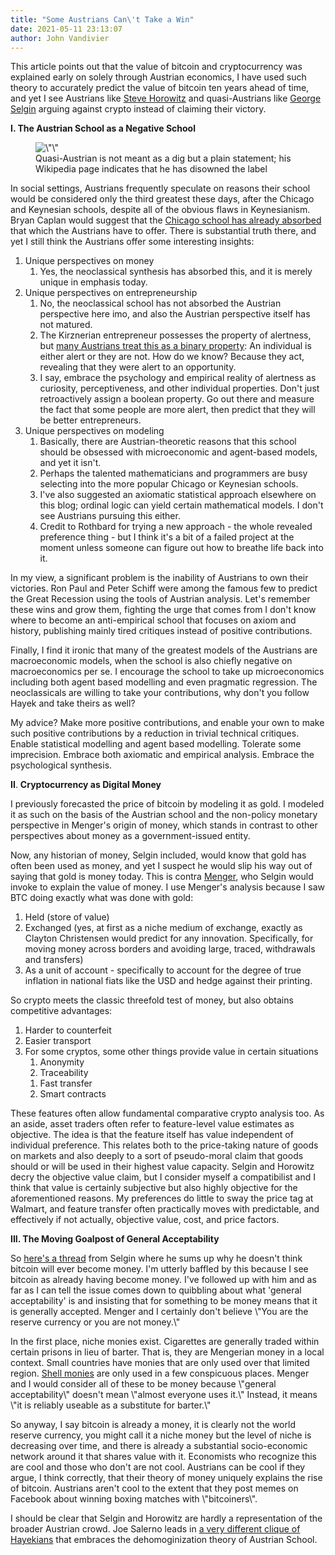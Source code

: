 ```yaml
---
title: "Some Austrians Can\'t Take a Win"
date: 2021-05-11 23:13:07
author: John Vandivier
---
```




<!-- wp:paragraph -->
<p>This article points out that the value of bitcoin and cryptocurrency was explained early on solely through Austrian economics, I have used such theory to accurately predict the value of bitcoin ten years ahead of time, and yet I see Austrians like <a href=\"https://en.wikipedia.org/wiki/Steven_Horwitz\">Steve Horowitz</a> and quasi-Austrians like <a href=\"https://en.wikipedia.org/wiki/George_Selgin\">George Selgin</a> arguing against crypto instead of claiming their victory.</p>
<!-- /wp:paragraph -->

<!-- wp:paragraph -->
<p><strong>I. The Austrian School as a Negative School</strong></p>
<!-- /wp:paragraph -->

<!-- wp:image {\"align\":\"right\",\"id\":7825,\"sizeSlug\":\"large\",\"linkDestination\":\"none\"} -->
<div class=\"wp-block-image\"><figure class=\"alignright size-large\"><img src=\"https://www.afterecon.com/wp-content/uploads/2021/05/image-1.png\" alt=\"\" class=\"wp-image-7825\"/><figcaption>Quasi-Austrian is not meant as a dig but a plain statement; his Wikipedia page indicates that he has disowned the label</figcaption></figure></div>
<!-- /wp:image -->

<!-- wp:paragraph -->
<p>In social settings, Austrians frequently speculate on reasons their school would be considered only the third greatest these days, after the Chicago and Keynesian schools, despite all of the obvious flaws in Keynesianism. Bryan Caplan would suggest that the <a href=\"https://econfaculty.gmu.edu/bcaplan/whyaust.htm\">Chicago school has already absorbed </a>that which the Austrians have to offer. There is substantial truth there, and yet I still think the Austrians offer some interesting insights:</p>
<!-- /wp:paragraph -->

<!-- wp:list {\"ordered\":true} -->
<ol><li>Unique perspectives on money<ol><li>Yes, the neoclassical synthesis has absorbed this, and it is merely unique in emphasis today.</li></ol></li><li>Unique perspectives on entrepreneurship<ol><li>No, the neoclassical school has not absorbed the Austrian perspective here imo, and also the Austrian perspective itself has not matured.</li><li>The Kirznerian entrepreneur possesses the property of alertness, but <a href=\"https://www.afterecon.com/economics-and-finance/the-kirznerian-delta-fsr-or-abundance/\">many Austrians treat this as a binary property</a>: An individual is either alert or they are not. How do we know? Because they act, revealing that they were alert to an opportunity.</li><li>I say, embrace the psychology and empirical reality of alertness as curiosity, perceptiveness, and other individual properties. Don't just retroactively assign a boolean property. Go out there and measure the fact that some people are more alert, then predict that they will be better entrepreneurs.</li></ol></li><li>Unique perspectives on modeling<ol><li>Basically, there are Austrian-theoretic reasons that this school should be obsessed with microeconomic and agent-based models, and yet it isn't.</li><li>Perhaps the talented mathematicians and programmers are busy selecting into the more popular Chicago or Keynesian schools.</li><li>I've also suggested an axiomatic statistical approach elsewhere on this blog; ordinal logic can yield certain mathematical models. I don't see Austrians pursuing this either.</li><li>Credit to Rothbard for trying a new approach - the whole revealed preference thing - but I think it's a bit of a failed project at the moment unless someone can figure out how to breathe life back into it.</li></ol></li></ol>
<!-- /wp:list -->

<!-- wp:paragraph -->
<p>In my view, a significant problem is the inability of Austrians to own their victories. Ron Paul and Peter Schiff were among the famous few to predict the Great Recession using the tools of Austrian analysis. Let's remember these wins and grow them, fighting the urge that comes from I don't know where to become an anti-empirical school that focuses on axiom and history, publishing mainly tired critiques instead of positive contributions.</p>
<!-- /wp:paragraph -->

<!-- wp:paragraph -->
<p>Finally, I find it ironic that many of the greatest models of the Austrians are macroeconomic models, when the school is also chiefly negative on macroeconomics per se. I encourage the school to take up microeconomics including both agent based modelling and even pragmatic regression. The neoclassicals are willing to take your contributions, why don't you follow Hayek and take theirs as well?</p>
<!-- /wp:paragraph -->

<!-- wp:paragraph -->
<p>My advice? Make more positive contributions, and enable your own to make such positive contributions by a reduction in trivial technical critiques. Enable statistical modelling and agent based modelling. Tolerate some imprecision. Embrace both axiomatic and empirical analysis. Embrace the psychological synthesis.</p>
<!-- /wp:paragraph -->

<!-- wp:paragraph -->
<p><strong>II</strong>. <strong>Cryptocurrency as Digital Money</strong></p>
<!-- /wp:paragraph -->

<!-- wp:paragraph -->
<p>I previously forecasted the price of bitcoin by modeling it as gold. I modeled it as such on the basis of the Austrian school and the non-policy monetary perspective in Menger's origin of money, which stands in contrast to other perspectives about money as a government-issued entity.</p>
<!-- /wp:paragraph -->

<!-- wp:paragraph -->
<p>Now, any historian of money, Selgin included, would know that gold has often been used as money, and yet I suspect he would slip his way out of saying that gold is money today. This is contra <a href=\"https://www.jstor.org/stable/2956146\">Menger</a>, who Selgin would invoke to explain the value of money. I use Menger's analysis because I saw BTC doing exactly what was done with gold:</p>
<!-- /wp:paragraph -->

<!-- wp:list {\"ordered\":true} -->
<ol><li>Held (store of value)</li><li>Exchanged (yes, at first as a niche medium of exchange, exactly as Clayton Christensen would predict for any innovation. Specifically, for moving money across borders and avoiding large, traced, withdrawals and transfers)</li><li>As a unit of account - specifically to account for the degree of true inflation in national fiats like the USD and hedge against their printing.</li></ol>
<!-- /wp:list -->

<!-- wp:paragraph -->
<p>So crypto meets the classic threefold test of money, but also obtains competitive advantages:</p>
<!-- /wp:paragraph -->

<!-- wp:list {\"ordered\":true} -->
<ol><li>Harder to counterfeit</li><li>Easier transport</li><li>For some cryptos, some other things provide value in certain situations<ol><li>Anonymity</li><li>Traceability</li></ol><ol><li>Fast transfer</li><li>Smart contracts</li></ol></li></ol>
<!-- /wp:list -->

<!-- wp:paragraph -->
<p>These features often allow fundamental comparative crypto analysis too. As an aside, asset traders often refer to feature-level value estimates as objective. The idea is that the feature itself has value independent of individual preference. This relates both to the price-taking nature of goods on markets and also deeply to a sort of pseudo-moral claim that goods should or will be used in their highest value capacity. Selgin and Horowitz decry the objective value claim, but I consider myself a compatibilist and I think that value is certainly subjective but also highly objective for the aforementioned reasons. My preferences do little to sway the price tag at Walmart, and feature transfer often practically moves with predictable, and effectively if not actually, objective value, cost, and price factors.</p>
<!-- /wp:paragraph -->

<!-- wp:paragraph -->
<p><strong>III. The Moving Goalpost of General Acceptability</strong></p>
<!-- /wp:paragraph -->

<!-- wp:paragraph -->
<p>So <a href=\"https://twitter.com/JohnVandivier/status/1391772677808050176\">here's a thread</a> from Selgin where he sums up why he doesn't think bitcoin will ever become money. I'm utterly baffled by this because I see bitcoin as already having become money. I've followed up with him and as far as I can tell the issue comes down to quibbling about what 'general acceptability' is and insisting that for something to be money means that it is generally accepted. Menger and I certainly don't believe \"You are the reserve currency or you are not money.\"</p>
<!-- /wp:paragraph -->

<!-- wp:paragraph -->
<p>In the first place, niche monies exist. Cigarettes are generally traded within certain prisons in lieu of barter. That is, they are Mengerian money in a local context. Small countries have monies that are only used over that limited region. <a href=\"https://en.wikipedia.org/wiki/Shell_money\">Shell monies</a> are only used in a few conspicuous places. Menger and I would consider all of these to be money because \"general acceptability\" doesn't mean \"almost everyone uses it.\" Instead, it means \"it is reliably useable as a substitute for barter.\"</p>
<!-- /wp:paragraph -->

<!-- wp:paragraph -->
<p>So anyway, I say bitcoin is already a money, it is clearly not the world reserve currency, you might call it a niche money but the level of niche is decreasing over time, and there is already a substantial socio-economic network around it that shares value with it. Economists who recognize this are cool and those who don't are not cool. Austrians can be cool if they argue, I think correctly, that their theory of money uniquely explains the rise of bitcoin. Austrians aren't cool to the extent that they post memes on Facebook about winning boxing matches with \"bitcoiners\".</p>
<!-- /wp:paragraph -->

<!-- wp:paragraph -->
<p>I should be clear that Selgin and Horowitz are hardly a representation of the broader Austrian crowd. Joe Salerno leads in <a href=\"https://www.afterecon.com/economics-and-finance/economic-calculation-possible-without-prices/\">a very different clique of Hayekians</a> that embraces the dehomoginization&nbsp;theory of Austrian School.</p>
<!-- /wp:paragraph -->